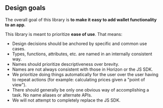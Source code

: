 ## Design goals

The overall goal of this library is **to make it easy to add wallet functionality to an app**.

This library is meant to prioritize **ease of use**. That means:

- Design decisions should be anchored by specific and common use cases.
- Types, functions, attributes, etc. are named in an internally consistent way.
- Names should prioritize descriptiveness over brevity.
- Names are not always consistent with those in Horizon or the JS SDK.
- We prioritize doing things automatically for the user over the user having to
  repeat actions (for example: calculating prices given a "point of view").
- There should generally be only one obvious way of accomplishing a task. No
  name aliases or alternate APIs.
- We will not attempt to completely replace the JS SDK.
